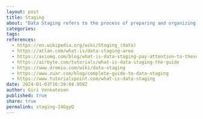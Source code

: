 ```yaml
---
layout: post
title: Staging
about: "Data Staging refers to the process of preparing and organizing data for further processing and analysis. It involves extracting raw data from various sources, transforming it into a consistent format, and loading it into a staging area or a data lakehouse environment such as Dremio. Data Staging acts as an intermediary step between data acquisition and data processing, ensuring data quality and compatibility."
categories:
tags:
references:
  - https://en.wikipedia.org/wiki/Staging_(data)
  - https://atlan.com/what-is/data-staging-area
  - https://axiomq.com/blog/what-is-data-staging-pay-attention-to-these-important-things
  - https://airbyte.com/tutorials/what-is-data-staging-the-guide
  - https://www.dremio.com/wiki/data-staging
  - https://www.zuar.com/blog/complete-guide-to-data-staging
  - https://www.tutorialspoint.com/what-is-data-staging
date: 2024-01-03T16:39:04.958Z
author: Giri Venkatesan
published: true
share: true
permalink: staging-14GgyQ
---
```

